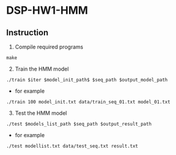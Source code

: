# DSP-HW1-HMM

## Instruction
1. Compile required programs
```
make
```
2. Train the HMM model
```
./train $iter $model_init_path$ $seq_path $output_model_path
```
- for example
```
./train 100 model_init.txt data/train_seq_01.txt model_01.txt

```
3. Test the HMM model
```
./test $models_list_path $seq_path $output_result_path
```
- for example
```
./test modellist.txt data/test_seq.txt result.txt
```